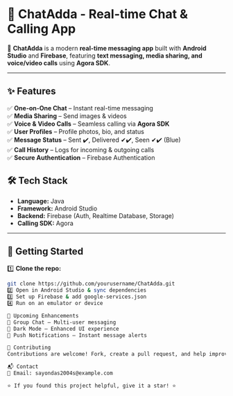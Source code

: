 # 📩 ChatAdda - Real-time Chat & Calling App  

🚀 **ChatAdda** is a modern **real-time messaging app** built with **Android Studio** and **Firebase**, featuring **text messaging, media sharing, and voice/video calls** using **Agora SDK**.

---

## ✨ Features  
✅ **One-on-One Chat** – Instant real-time messaging  
✅ **Media Sharing** – Send images & videos  
✅ **Voice & Video Calls** – Seamless calling via **Agora SDK**  
✅ **User Profiles** – Profile photos, bio, and status  
✅ **Message Status** – Sent ✔️, Delivered ✔✔️, Seen ✔✔️ (Blue)  
✅ **Call History** – Logs for incoming & outgoing calls  
✅ **Secure Authentication** – Firebase Authentication  

## 🛠 Tech Stack  
- **Language:** Java  
- **Framework:** Android Studio  
- **Backend:** Firebase (Auth, Realtime Database, Storage)  
- **Calling SDK:** Agora  

---

## 🚀 Getting Started  
1️⃣ **Clone the repo:**  
   ```sh
   git clone https://github.com/yourusername/ChatAdda.git
2️⃣ Open in Android Studio & sync dependencies
3️⃣ Set up Firebase & add google-services.json
4️⃣ Run on an emulator or device

🔮 Upcoming Enhancements
🚀 Group Chat – Multi-user messaging
🌙 Dark Mode – Enhanced UI experience
🔔 Push Notifications – Instant message alerts

🤝 Contributing
Contributions are welcome! Fork, create a pull request, and help improve ChatAdda.

📬 Contact
📧 Email: sayondas2004s@example.com

⭐ If you found this project helpful, give it a star! ⭐
